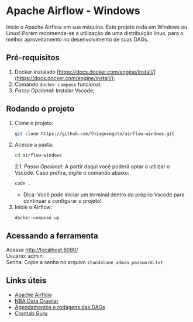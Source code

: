 # Apache Airflow - Windows
Inicie o Apache Airflow em sua máquina. Este projeto roda em Windows ou Linux! Porém recomenda-se a utilização de uma distribuição linux, para o melhor aproveitamento no desenvolvimento de suas DAGs.

## Pré-requisitos
1. Docker instalado [https://docs.docker.com/engine/install/](https://docs.docker.com/engine/install/);
2. Comando `docker-compose` funcional;
3. <i>Passo Opcional</i>: Instalar Vscode;

## Rodando o projeto
1. Clone o projeto:
    ```bash
    git clone https://github.com/thiagosegato/airflow-windows.git
    ```
2. Acesse a pasta:
    ```bash
    cd airflow-windows
    ```
    2.1. <i>Passo Opcional</i>: A partir daqui você poderá optar a utilizar o Vscode. Caso prefira, digite o comando abaixo:
      ```bash
      code .
      ```
      * Dica: Você pode iniciar um terminal dentro do próprio Vscode para continuar a configurar o projeto!
3. Inicie o Airflow:
    ```
    docker-compose up
    ```

## Acessando a ferramenta
Acesse [http://localhost:8080/](http://localhost:8080/)<br>
Usuário: admin<br>
Senha: Copie a senha no arquivo `standalone_admin_password.txt`

## Links úteis
- [Apache Airflow](https://airflow.apache.org/)
- [NBA Data Crawler](https://github.com/caiocolares/nba-crawler-airflow)
- [Agendamentos e rodagens das DAGs](https://airflow.apache.org/docs/apache-airflow/stable/core-concepts/dag-run.html)
- [Crontab Guru](https://crontab.guru/)
